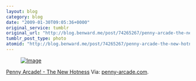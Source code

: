 ```yaml
---
layout: blog
category: blog
date: "2009-01-30T09:05:36+0000"
original_service: tumblr
original_url: "http://blog.benward.me/post/74265267/penny-arcade-the-new-hotness"
tumblr_post_type: photo
atomid: "http://blog.benward.me/post/74265267/penny-arcade-the-new-hotness"
---
```

<figure class="photo">
  <a href="http://www.penny-arcade.com/comic/2009/1/30/"><img src="http://benward.me/res/tumblr/media/74265267/0.jpg" alt="Image"></a>
</figure>

<a href="http://www.penny-arcade.com/comic/2009/1/30/">Penny Arcade! - The New Hotness</a>
Via: [penny-arcade.com](http://www.penny-arcade.com/comic/2009/1/30/).